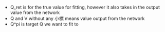 * Q_ret is for the true value for fitting, however it also takes in the output value from the network
* Q and V without any 小標 means value output from the network
* Q^pi is target Q we want to fit to